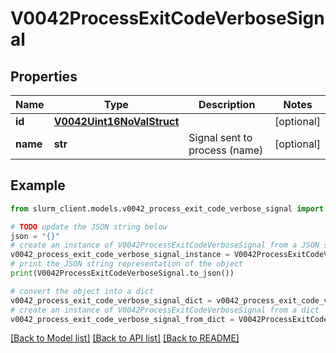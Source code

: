 # V0042ProcessExitCodeVerboseSignal


## Properties

Name | Type | Description | Notes
------------ | ------------- | ------------- | -------------
**id** | [**V0042Uint16NoValStruct**](V0042Uint16NoValStruct.md) |  | [optional] 
**name** | **str** | Signal sent to process (name) | [optional] 

## Example

```python
from slurm_client.models.v0042_process_exit_code_verbose_signal import V0042ProcessExitCodeVerboseSignal

# TODO update the JSON string below
json = "{}"
# create an instance of V0042ProcessExitCodeVerboseSignal from a JSON string
v0042_process_exit_code_verbose_signal_instance = V0042ProcessExitCodeVerboseSignal.from_json(json)
# print the JSON string representation of the object
print(V0042ProcessExitCodeVerboseSignal.to_json())

# convert the object into a dict
v0042_process_exit_code_verbose_signal_dict = v0042_process_exit_code_verbose_signal_instance.to_dict()
# create an instance of V0042ProcessExitCodeVerboseSignal from a dict
v0042_process_exit_code_verbose_signal_from_dict = V0042ProcessExitCodeVerboseSignal.from_dict(v0042_process_exit_code_verbose_signal_dict)
```
[[Back to Model list]](../README.md#documentation-for-models) [[Back to API list]](../README.md#documentation-for-api-endpoints) [[Back to README]](../README.md)


